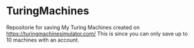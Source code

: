 # TuringMachines
Repositorie for saving My Turing Machines created on https://turingmachinesimulator.com/
This is since you can only save up to 10 machines with an account.
